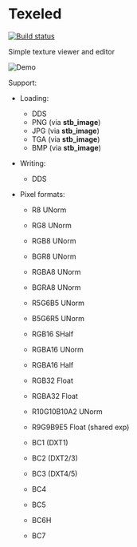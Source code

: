 # Texeled

[![Build status](https://ci.appveyor.com/api/projects/status/4oxhg62kiwrglghb/branch/master?svg=true)](https://ci.appveyor.com/project/thennequin/texeled/branch/master)

Simple texture viewer and editor

![Demo](https://raw.githubusercontent.com/wiki/thennequin/Texeled/images/Texeled.gif)

Support:
  * Loading:
    * DDS
    * PNG (via **stb_image**)
    * JPG (via **stb_image**)
    * TGA (via **stb_image**)
    * BMP (via **stb_image**)
    
  * Writing:
    * DDS
    
  * Pixel formats:
    * R8 UNorm
    * RG8 UNorm

    * RGB8 UNorm
    * BGR8 UNorm

    * RGBA8 UNorm
    * BGRA8 UNorm

    * R5G6B5 UNorm
    * B5G6R5 UNorm

    * RGB16 SHalf

    * RGBA16 UNorm
    * RGBA16 Half

    * RGB32 Float
    * RGBA32 Float

    * R10G10B10A2 UNorm

    * R9G9B9E5 Float (shared exp)

    * BC1 (DXT1)
    * BC2 (DXT2/3)
    * BC3 (DXT4/5)
    * BC4
    * BC5
    * BC6H
    * BC7
